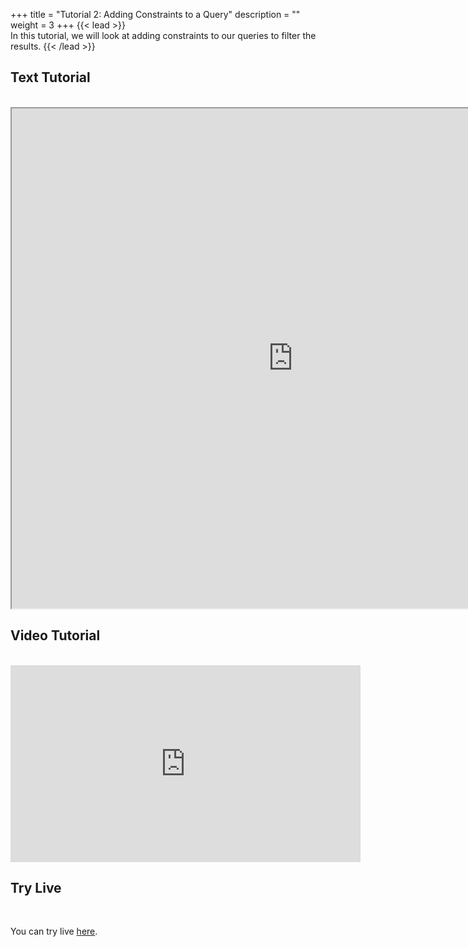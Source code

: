 +++
title = "Tutorial 2: Adding Constraints to a Query"
description = ""
weight = 3
+++
{{< lead >}}
<br/>
In this tutorial, we will look at adding constraints to our queries to filter the results.
{{< /lead >}}

## Text Tutorial
<br/>

<iframe width="900" height="800" src="https://nbviewer.jupyter.org/github/intermine/intermine-ws-python-docs/blob/master/02-tutorial.ipynb" title="Python Tutorial 01">
</iframe>


## Video Tutorial
<br/>

<iframe width="560" height="315" src="https://www.youtube.com/embed/nFyxI0fM3YI" frameborder="0" allow="accelerometer; autoplay; encrypted-media; gyroscope; picture-in-picture" allowfullscreen></iframe>


## Try Live
<br/>

You can try live [here](https://nbviewer.jupyter.org/github/intermine/intermine-ws-python-docs/blob/master/02-tutorial.ipynb).